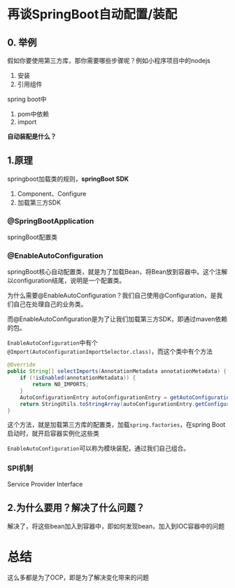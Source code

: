 # 再谈SpringBoot自动配置/装配

## 0. 举例

假如你要使用第三方库，那你需要哪些步骤呢？例如小程序项目中的nodejs

1. 安装
2. 引用组件

spring boot中

1. pom中依赖
2. import

**自动装配是什么？**

## 1.原理

springboot加载类的规则，**springBoot SDK**

1. Component、Configure
2. 加载第三方SDK

### @SpringBootApplication

springBoot配置类

### @EnableAutoConfiguration

springBoot核心自动配置类，就是为了加载Bean，将Bean放到容器中。这个注解以configuration结尾，说明是一个配置类。

为什么需要@EnableAutoConfiguration？我们自己使用@Configuration，是我们自己在处理自己的业务类。

而@EnableAutoConfiguration是为了让我们加载第三方SDK，即通过maven依赖的包。

`EnableAutoConfiguration`中有个`@Import(AutoConfigurationImportSelector.class)`，而这个类中有个方法

```java
@Override
public String[] selectImports(AnnotationMetadata annotationMetadata) {
    if (!isEnabled(annotationMetadata)) {
        return NO_IMPORTS;
    }
    AutoConfigurationEntry autoConfigurationEntry = getAutoConfigurationEntry(annotationMetadata);
    return StringUtils.toStringArray(autoConfigurationEntry.getConfigurations());
}
```

这个方法，就是加载第三方库的配置类，加载`spring.factories`，在spring Boot启动时，就开启容器实例化这些类

`EnableAutoConfiguration`可以称为模块装配，通过我们自己组合。

### SPI机制

Service Provider Interface

## 2.为什么要用？解决了什么问题？

解决了，将这些bean加入到容器中，即如何发现bean，加入到IOC容器中的问题

# 总结

这么多都是为了OCP，即是为了解决变化带来的问题